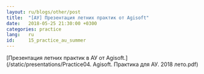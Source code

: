 ```yaml
---
layout: ru/blogs/other/post
title:  "[АУ] Презентация летних практик от Agisoft"
date:   2018-05-25 21:30:00 +0300
categories: practice
lang:   ru
id:     15_practice_au_summer
---
```


[Презентация летних практик в АУ от Agisoft.](/static/presentations/Practice04. Agisoft. Практика для АУ. 2018 лето.pdf)
